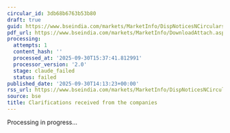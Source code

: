 ```yaml
---
circular_id: 3db68b6763b53b80
draft: true
guid: https://www.bseindia.com/markets/MarketInfo/DispNoticesNCirculars.aspx?Noticeid={E95E6416-8AD3-4BCC-B4BA-215D31FC7F21}&noticeno=20250930-81&dt=09/30/2025&icount=81&totcount=104&flag=0
pdf_url: https://www.bseindia.com/markets/MarketInfo/DownloadAttach.aspx?id=20250930-81&attachedId=9acd4580-dbdf-4214-affd-db96d65d1a08
processing:
  attempts: 1
  content_hash: ''
  processed_at: '2025-09-30T15:37:41.812991'
  processor_version: '2.0'
  stage: claude_failed
  status: failed
published_date: '2025-09-30T14:13:23+00:00'
rss_url: https://www.bseindia.com/markets/MarketInfo/DispNoticesNCirculars.aspx?Noticeid={E95E6416-8AD3-4BCC-B4BA-215D31FC7F21}&noticeno=20250930-81&dt=09/30/2025&icount=81&totcount=104&flag=0
source: bse
title: Clarifications received from the companies
---
```


Processing in progress...